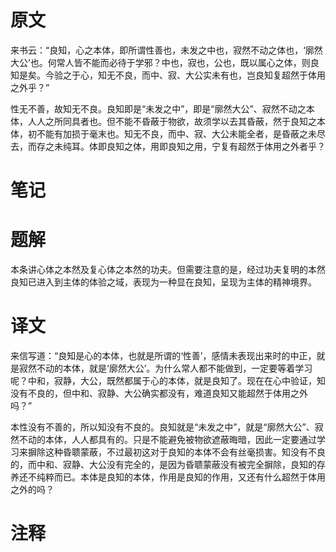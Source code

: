 # 原文
来书云：“良知，心之本体，即所谓性善也，未发之中也，寂然不动之体也，‘廓然大公’也。何常人皆不能而必待于学邪？中也，寂也，公也，既以属心之体，则良知是矣。今验之于心，知无不良，而中、寂、大公实未有也，岂良知复超然于体用之外乎？”

性无不善，故知无不良。良知即是“未发之中”，即是“廓然大公”、寂然不动之本体，人人之所同具者也。但不能不昏蔽于物欲，故须学以去其昏蔽，然于良知之本体，初不能有加损于毫末也。知无不良，而中、寂、大公未能全者，是昏蔽之未尽去，而存之未纯耳。体即良知之体，用即良知之用，宁复有超然于体用之外者乎？
# 笔记

# 题解
本条讲心体之本然及复心体之本然的功夫。但需要注意的是，经过功夫复明的本然良知已进入到主体的体验之域，表现为一种显在良知，呈现为主体的精神境界。
# 译文
来信写道：“良知是心的本体，也就是所谓的‘性善’，感情未表现出来时的中正，就是寂然不动的本体，就是‘廓然大公’。为什么常人都不能做到，一定要等着学习呢？中和，寂静，大公，既然都属于心的本体，就是良知了。现在在心中验证，知没有不良的，但中和、寂静、大公确实都没有，难道良知又能超然于体用之外吗？”

本性没有不善的，所以知没有不良的。良知就是“未发之中”，就是“廓然大公”、寂然不动的本体，人人都具有的。只是不能避免被物欲遮蔽晦暗，因此一定要通过学习来摒除这种昏聩蒙蔽，不过最初这对于良知的本体不会有丝毫损害。知没有不良的，而中和、寂静、大公没有完全的，是因为昏聩蒙蔽没有被完全摒除，良知的存养还不纯粹而已。本体是良知的本体，作用是良知的作用，又还有什么超然于体用之外的吗？
# 注释